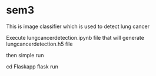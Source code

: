 # sem3
This is image classifier which is used to detect lung cancer


Execute lungcancerdetection.ipynb file that will generate lungcancerdetection.h5 file

then simple run 

cd Flaskapp
flask run



